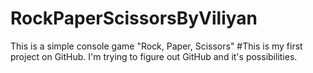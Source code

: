 # RockPaperScissorsByViliyan
This is a simple console game "Rock, Paper, Scissors"
#This is my first project on GitHub. I'm trying to figure out GitHub and it's possibilities.
